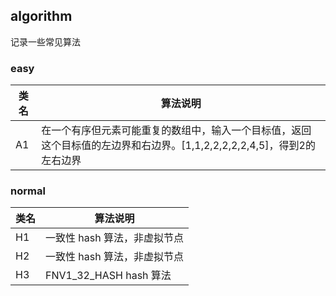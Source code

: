 
## algorithm

记录一些常见算法

### easy

| 类名 | 算法说明 |
| ------ | ------ |
| A1 | 在一个有序但元素可能重复的数组中，输入一个目标值，返回这个目标值的左边界和右边界。[1,1,2,2,2,2,2,4,5]，得到2的左右边界 |

### normal

| 类名 | 算法说明 |
| ------ | ------ |
| H1 | 一致性 hash 算法，非虚拟节点 |
| H2 | 一致性 hash 算法，非虚拟节点 |
| H3 | FNV1_32_HASH hash 算法 |
